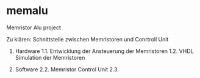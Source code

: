 # memalu
Memristor Alu project

Zu klären:
Schnittstelle zwischen Memristoren und Conrtroll Unit

1. Hardware
  1.1. Entwicklung der Ansteuerung der Memristoren
  1.2. VHDL Simulation der Memristoren
  
2. Software
  2.2. Memristor Control Unit
  2.3. 
